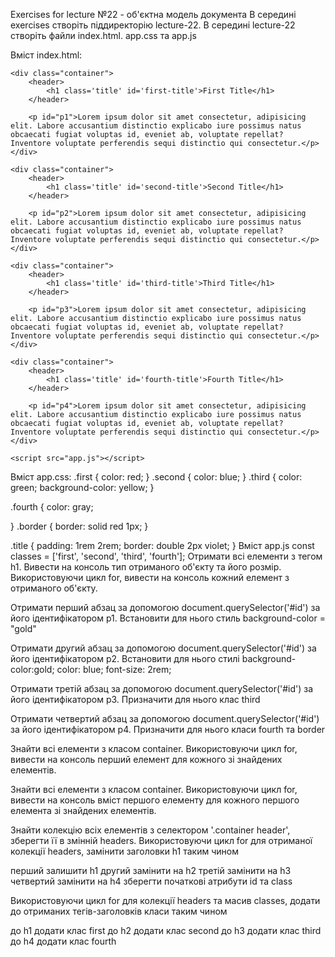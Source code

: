Exercises for lecture №22 - об'єктна модель документа
В середині exercises створіть піддиректорію lecture-22. В середині lecture-22 створіть файли index.html. app.css та app.js

Вміст index.html:
<!DOCTYPE html>
<html lang="en">
<head>
    <meta charset="UTF-8">
    <meta name="viewport" content="width=device-width, initial-scale=1.0">
    <title>lecture №22 - об'єктна модель документа</title>
	 <link rel="shortcut icon" href="/favicon.ico" type="image/x-icon">
   <link rel="stylesheet" href="app.css">
</head>
<body>

    <div class="container">
        <header>
            <h1 class='title' id='first-title'>First Title</h1>
        </header>
        
        <p id="p1">Lorem ipsum dolor sit amet consectetur, adipisicing elit. Labore accusantium distinctio explicabo iure possimus natus obcaecati fugiat voluptas id, eveniet ab, voluptate repellat? Inventore voluptate perferendis sequi distinctio qui consectetur.</p>
    </div>
    
    <div class="container">
        <header>
            <h1 class='title' id='second-title'>Second Title</h1>
        </header>
        
        <p id="p2">Lorem ipsum dolor sit amet consectetur, adipisicing elit. Labore accusantium distinctio explicabo iure possimus natus obcaecati fugiat voluptas id, eveniet ab, voluptate repellat? Inventore voluptate perferendis sequi distinctio qui consectetur.</p>
    </div>
    
    <div class="container">
        <header>
            <h1 class='title' id='third-title'>Third Title</h1>
        </header>
        
        <p id="p3">Lorem ipsum dolor sit amet consectetur, adipisicing elit. Labore accusantium distinctio explicabo iure possimus natus obcaecati fugiat voluptas id, eveniet ab, voluptate repellat? Inventore voluptate perferendis sequi distinctio qui consectetur.</p>
    </div>
    
    <div class="container">
        <header>
            <h1 class='title' id='fourth-title'>Fourth Title</h1>
        </header>
    
        <p id="p4">Lorem ipsum dolor sit amet consectetur, adipisicing elit. Labore accusantium distinctio explicabo iure possimus natus obcaecati fugiat voluptas id, eveniet ab, voluptate repellat? Inventore voluptate perferendis sequi distinctio qui consectetur.</p>
    </div>

    <script src="app.js"></script>
</body>
</html>
Вміст app.css:
.first {
    color: red;
}
.second {
    color: blue;
}
.third {
    color: green;
    background-color: yellow;
}

.fourth {
    color: gray;
    
}
.border {
    border: solid red 1px;
}

.title {
    padding: 1rem 2rem;
    border: double 2px violet;
}
Вміст app.js
const classes = ['first', 'second', 'third', 'fourth'];
Отримати всі елементи з тегом h1. Вивести на консоль тип отриманого об'єкту та його розмір. Використовуючи цикл for, вивести на консоль кожний елемент з отриманого об'єкту.

Отримати перший абзац за допомогою document.querySelector('#id') за його ідентифікатором p1. Встановити для нього стиль background-color = "gold"

Отримати другий абзац за допомогою document.querySelector('#id') за його ідентифікатором p2. Встановити для нього стилі background-color:gold; color: blue; font-size: 2rem;

Отримати третій абзац за допомогою document.querySelector('#id') за його ідентифікатором p3. Призначити для нього клас third

Отримати четвертий абзац за допомогою document.querySelector('#id') за його ідентифікатором p4. Призначити для нього класи fourth та border

Знайти всі елементи з класом container. Використовуючи цикл for, вивести на консоль перший елемент для кожного зі знайдених елементів.

Знайти всі елементи з класом container. Використовуючи цикл for, вивести на консоль вміст першого елементу для кожного першого елемента зі знайдених елементів.

Знайти колекцію всіх елементів з селектором '.container header', зберегти її в змінній headers. Використовуючи цикл for для отриманої колекції headers, замінити заголовки h1 таким чином

перший залишити h1
другий замінити на h2
третій замінити на h3
четвертий замінити на h4
зберегти початкові атрибути id та class

Використовуючи цикл for для колекції headers та масив classes, додати до отриманих тегів-заголовків класи таким чином

до h1 додати клас first
до h2 додати клас second
до h3 додати клас third
до h4 додати клас fourth